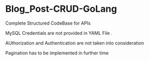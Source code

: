 # Blog_Post-CRUD-GoLang

Complete Structured CodeBase for APIs

MySQL Credentials are not provided in YAML File .

AUthorization and Authentication are not taken into consideration

Pagination has to be implemented in further time
